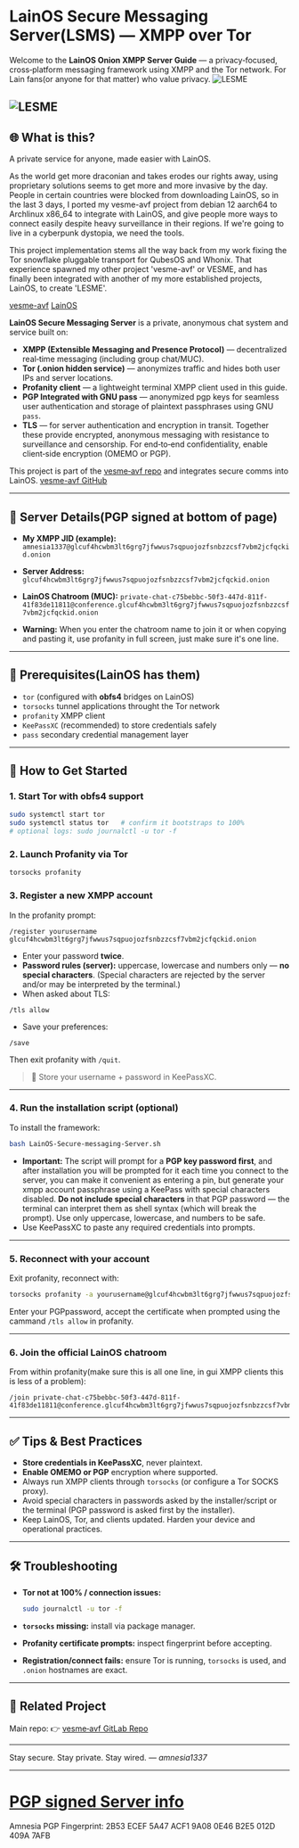 # LainOS Secure Messaging Server(LSMS) — XMPP over Tor

Welcome to the **LainOS Onion XMPP Server Guide** — a privacy‑focused, cross‑platform messaging framework using XMPP and the Tor network. For Lain fans(or anyone for that matter) who value privacy.
![LESME](https://gitlab.com/lainos/lainos-onion-xmpp-server-guide/-/raw/main/lesme_12.png?ref_type=heads)

![LESME](https://gitlab.com/lainos/lainos-onion-xmpp-server-guide/-/raw/main/lesme9.png?ref_type=heads)
---

## 🌐 What is this?

A private service for anyone, made easier with LainOS.

As the world get more draconian and takes erodes our rights away, using proprietary solutions seems to get more and more invasive by the day. People in certain countries were blocked from downloading LainOS, so in the last 3 days, I ported my vesme-avf project from debian 12 aarch64 to Archlinux x86_64 to integrate with LainOS, and give people more ways to connect easily despite heavy surveillance in their regions. If we're going to live in a cyberpunk dystopia, we need the tools.

This project implementation stems all the way back from my work fixing the Tor snowflake pluggable transport for QubesOS and Whonix. That experience spawned my other project 'vesme-avf' or VESME, and has finally been integrated with another of my more established projects, LainOS, to create 'LESME'.

[vesme-avf](https://github.com/amnesia1337/vesme-avf/tree/main)
[LainOS](https://github.com/The-LainOS-Project)



**LainOS Secure Messaging Server** is a private, anonymous chat system and service built on:

* **XMPP (Extensible Messaging and Presence Protocol)** — decentralized real‑time messaging (including group chat/MUC).
* **Tor (.onion hidden service)** — anonymizes traffic and hides both user IPs and server locations.
* **Profanity client** — a lightweight terminal XMPP client used in this guide.
* **PGP Integrated with GNU pass** — anonymized pgp keys for seamless user authentication and storage of plaintext passphrases using GNU `pass`.
* **TLS** — for server authentication and encryption in transit.
Together these provide encrypted, anonymous messaging with resistance to surveillance and censorship. For end‑to‑end confidentiality, enable client‑side encryption (OMEMO or PGP).

This project is part of the [vesme‑avf repo](https://gitlab.com/amnesia1337/vesme-avf) and integrates secure comms into LainOS. [vesme-avf GitHub](https://github.com/amnesia1337/vesme-avf/tree/main)

---

## 🔐 Server Details(PGP signed at bottom of page)

* **My XMPP JID (example):**
  `amnesia1337@glcuf4hcwbm3lt6grg7jfwwus7sqpuojozfsnbzzcsf7vbm2jcfqckid.onion`

* **Server Address:**
  `glcuf4hcwbm3lt6grg7jfwwus7sqpuojozfsnbzzcsf7vbm2jcfqckid.onion`

* **LainOS Chatroom (MUC):**
  `private-chat-c75bebbc-50f3-447d-811f-41f83de11811@conference.glcuf4hcwbm3lt6grg7jfwwus7sqpuojozfsnbzzcsf7vbm2jcfqckid.onion`

* **Warning:** When you enter the chatroom name to join it or when copying and pasting it, use profanity in full screen, just make sure it's one line.

---

## 🧰 Prerequisites(LainOS has them)

* `tor` (configured with **obfs4** bridges on LainOS)
* `torsocks` tunnel applications throught the Tor network
* `profanity` XMPP client
* `KeePassXC` (recommended) to store credentials safely
* `pass` secondary credential management layer
---

## 🚀 How to Get Started

### 1. Start Tor with obfs4 support

```bash
sudo systemctl start tor
sudo systemctl status tor   # confirm it bootstraps to 100%
# optional logs: sudo journalctl -u tor -f
```

### 2. Launch Profanity via Tor

```bash
torsocks profanity
```

### 3. Register a new XMPP account

In the profanity prompt:

```profanity
/register yourusername glcuf4hcwbm3lt6grg7jfwwus7sqpuojozfsnbzzcsf7vbm2jcfqckid.onion
```

* Enter your password **twice**.
* **Password rules (server):** uppercase, lowercase and numbers only — **no special characters**.
  (Special characters are rejected by the server and/or may be interpreted by the terminal.)
* When asked about TLS:

```profanity
/tls allow
```

* Save your preferences:

```profanity
/save
```
 Then exit profanity with `/quit`.

> 🔐 Store your username + password in KeePassXC.

---

### 4. Run the installation script (optional)

To install the framework:

```bash
bash LainOS-Secure-messaging-Server.sh
```

* **Important:** The script will prompt for a **PGP key password first**, and after installation you will be prompted for it each time you connect to the server, you can make it convenient as entering a pin, but generate your xmpp account passphrase using a KeePass with special characters disabled.
  **Do not include special characters** in that PGP password — the terminal can interpret them as shell syntax (which will break the prompt). Use only uppercase, lowercase, and numbers to be safe.
* Use KeePassXC to paste any required credentials into prompts.

---


### 5. Reconnect with your account

Exit profanity, reconnect with:

```bash
torsocks profanity -a yourusername@glcuf4hcwbm3lt6grg7jfwwus7sqpuojozfsnbzzcsf7vbm2jcfqckid.onion
```

Enter your PGPpassword, accept the certificate when prompted using the cammand `/tls allow` in profanity.

---

### 6. Join the official LainOS chatroom

From within profanity(make sure this is all one line, in gui XMPP clients this is less of a problem):

```profanity
/join private-chat-c75bebbc-50f3-447d-811f-41f83de11811@conference.glcuf4hcwbm3lt6grg7jfwwus7sqpuojozfsnbzzcsf7vbm2jcfqckid.onion
```

---

## ✅ Tips & Best Practices

* **Store credentials in KeePassXC**, never plaintext.
* **Enable OMEMO or PGP** encryption where supported.
* Always run XMPP clients through `torsocks` (or configure a Tor SOCKS proxy).
* Avoid special characters in passwords asked by the installer/script or the terminal (PGP password is asked first by the installer).
* Keep LainOS, Tor, and clients updated. Harden your device and operational practices.

---

## 🛠 Troubleshooting

* **Tor not at 100% / connection issues:**

  ```bash
  sudo journalctl -u tor -f
  ```
* **`torsocks` missing:** install via package manager.
* **Profanity certificate prompts:** inspect fingerprint before accepting.
* **Registration/connect fails:** ensure Tor is running, `torsocks` is used, and `.onion` hostnames are exact.

---

## 🧪 Related Project

Main repo: 👉 [vesme‑avf GitLab Repo](https://gitlab.com/amnesia1337/vesme-avf)

---

Stay secure. Stay private. Stay wired.
*— amnesia1337*

---

# [**PGP signed Server info**](https://pixeldrain.com/d/YDPhuKvf/LainOS-Secure-Messaging-Server-Info-Signed-Message.txt)

Amnesia PGP Fingerprint: 2B53 ECEF 5A47 ACF1 9A08 0E46 B2E5 012D 409A 7AFB


